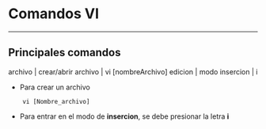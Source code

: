 # Comandos VI
---

## Principales comandos

archivo | crear/abrir archivo | vi [nombreArchivo]
edicion | modo insercion | i


* Para crear un archivo

```{r, engine='sh', count_lines}
    vi [Nombre_archivo]
```

* Para entrar en el modo de **insercion**, se debe presionar la letra **i**




```{r, engine='sh', count_lines}

```